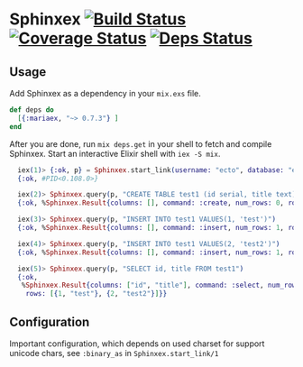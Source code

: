 Sphinxex [![Build Status](https://travis-ci.org/xerions/mariaex.svg)](https://travis-ci.org/xerions/mariaex) [![Coverage Status](https://coveralls.io/repos/xerions/mariaex/badge.svg?branch=master&service=github)](https://coveralls.io/github/xerions/mariaex?branch=master) [![Deps Status](https://beta.hexfaktor.org/badge/all/github/xerions/mariaex.svg)](https://beta.hexfaktor.org/github/xerions/mariaex)
=======

## Usage

Add Sphinxex as a dependency in your `mix.exs` file.

```elixir
def deps do
  [{:mariaex, "~> 0.7.3"} ]
end
```

After you are done, run `mix deps.get` in your shell to fetch and compile Sphinxex. Start an interactive Elixir shell with `iex -S mix`.

```elixir
  iex(1)> {:ok, p} = Sphinxex.start_link(username: "ecto", database: "ecto_test")
  {:ok, #PID<0.108.0>}

  iex(2)> Sphinxex.query(p, "CREATE TABLE test1 (id serial, title text)")
  {:ok, %Sphinxex.Result{columns: [], command: :create, num_rows: 0, rows: []}}

  iex(3)> Sphinxex.query(p, "INSERT INTO test1 VALUES(1, 'test')")
  {:ok, %Sphinxex.Result{columns: [], command: :insert, num_rows: 1, rows: []}}

  iex(4)> Sphinxex.query(p, "INSERT INTO test1 VALUES(2, 'test2')")
  {:ok, %Sphinxex.Result{columns: [], command: :insert, num_rows: 1, rows: []}}

  iex(5)> Sphinxex.query(p, "SELECT id, title FROM test1")
  {:ok,
   %Sphinxex.Result{columns: ["id", "title"], command: :select, num_rows: 2,
    rows: [{1, "test"}, {2, "test2"}]}}
```

## Configuration

Important configuration, which depends on used charset for support unicode chars, see `:binary_as`
in `Sphinxex.start_link/1`

